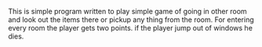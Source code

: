 This is simple program written to play simple game of going in other room and look out the items there or pickup any thing from the room. For entering every room the player gets two
points. if the player jump out of windows he dies.
